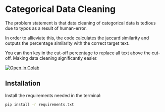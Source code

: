 
# Categorical Data Cleaning


The problem statement is that data cleaning of categorical data is tedious due to typos as a result of human-error.

In order to allieviate this, the code calculates the jaccard similarity and outputs the percentage similarity with the correct target text.

You can then key in the cut-off percentage to replace all text above the cut-off. Making data cleaning significantly easier.

[![Open In Colab](https://colab.research.google.com/assets/colab-badge.svg)](https://colab.research.google.com/drive/1rX19yeC3frf-eQCEqtj5a0ljNJHpP4qW?usp=sharing)


## Installation

Install the requirements needed in the terminal:

```bash
pip install -r requirements.txt

```
    
